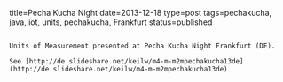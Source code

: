 title=Pecha Kucha Night
date=2013-12-18
type=post
tags=pechakucha, java, iot, units, pechakucha, Frankfurt
status=published
~~~~~~

Units of Measurement presented at Pecha Kucha Night Frankfurt (DE).

See [http://de.slideshare.net/keilw/m4-m-m2mpechakucha13de](http://de.slideshare.net/keilw/m4-m-m2mpechakucha13de)